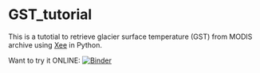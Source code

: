 # GST_tutorial

This is a tutotial to retrieve glacier surface temperature (GST) from MODIS archive using [Xee](https://github.com/google/Xee/tree/main/examples) in Python.

Want to try it ONLINE:
[![Binder](https://mybinder.org/badge_logo.svg)](https://mybinder.org/v2/gh/arindan/GST_tutorial/HEAD)

